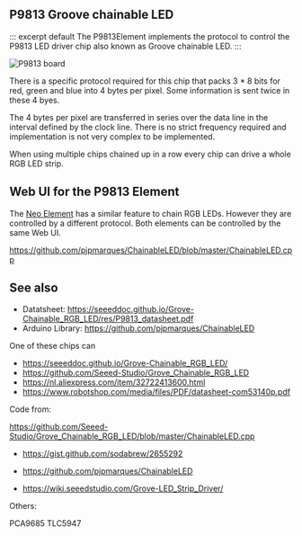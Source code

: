 ## P9813 Groove chainable LED

::: excerpt default
The P9813Element implements the protocol to control the P9813 LED driver chip also known as Groove chainable LED.
:::

![P9813 board](/p9813.jpg)

There is a specific protocol required for this chip that packs 3 * 8 bits for red, green and blue into 4 bytes per pixel.
Some information is sent twice in these 4 byes.

The 4 bytes per pixel are transferred in series over the data line in the interval defined by the clock line.
There is no strict frequency required and implementation is not very complex to be implemented.

When using multiple chips chained up in a row every chip can drive a whole RGB LED strip. 


## Web UI for the P9813 Element

The [Neo Element](/elements/neo.md) has a similar feature to chain RGB LEDs. However they are controlled by a different protocol.
Both elements can be controlled by the same Web UI.



https://github.com/pjpmarques/ChainableLED/blob/master/ChainableLED.cpp


## See also

* Datatsheet: <https://seeeddoc.github.io/Grove-Chainable_RGB_LED/res/P9813_datasheet.pdf>
* Arduino Library: <https://github.com/pjpmarques/ChainableLED>

One of these chips can 

* <https://seeeddoc.github.io/Grove-Chainable_RGB_LED/>
* <https://github.com/Seeed-Studio/Grove_Chainable_RGB_LED>
* <https://nl.aliexpress.com/item/32722413600.html>
* <https://www.robotshop.com/media/files/PDF/datasheet-com53140p.pdf>


Code from:

https://github.com/Seeed-Studio/Grove_Chainable_RGB_LED/blob/master/ChainableLED.cpp

* <https://gist.github.com/sodabrew/2655292>
* <https://github.com/pjpmarques/ChainableLED>

* <https://wiki.seeedstudio.com/Grove-LED_Strip_Driver/>

Others:

 PCA9685
 TLC5947 